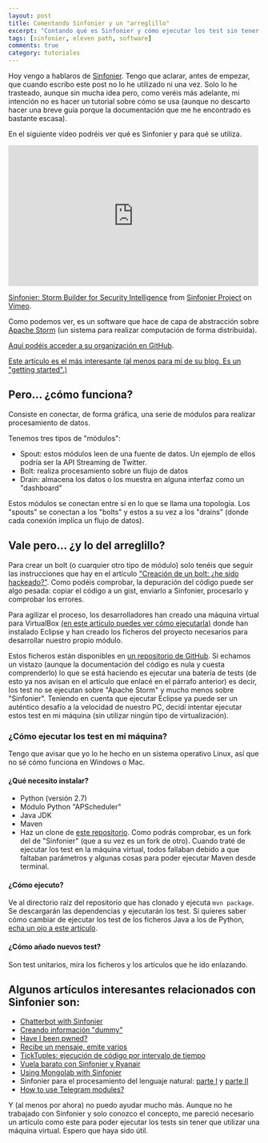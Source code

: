 ```yaml
---
layout: post
title: Comentando Sinfonier y un "arreglillo"
excerpt: "Contando qué es Sinfonier y cómo ejecutar los test sin tener que utilizar la máquina virtual que han colgado en su blog"
tags: [sinfonier, eleven path, software]
comments: true
category: tutoriales
---
```

Hoy vengo a hablaros de [Sinfonier](http://sinfonier-project.net/). Tengo que aclarar, antes de empezar, que cuando escribo este post no lo he utilizado ni una vez. Solo lo he trasteado, aunque sin mucha idea pero, como veréis más adelante, mi intención no es hacer un tutorial sobre cómo se usa (aunque no descarto hacer una breve guía porque la documentación que me he encontrado es bastante escasa).

En el siguiente vídeo podréis ver qué es Sinfonier y para qué se utiliza.

<iframe src="https://player.vimeo.com/video/109057651" width="500" height="281" frameborder="0" webkitallowfullscreen mozallowfullscreen allowfullscreen></iframe>
<p><a href="https://vimeo.com/109057651">Sinfonier: Storm Builder for Security Intelligence</a> from <a href="https://vimeo.com/sinfonierproject">Sinfonier Project</a> on <a href="https://vimeo.com">Vimeo</a>.</p>

Como podemos ver, es un software que hace de capa de abstracción sobre [Apache Storm](http://storm.apache.org/) (un sistema para realizar computación de forma distribuida).

[Aquí podéis acceder a su organización en GitHub](https://github.com/sinfonier-project).

[Este artículo es el más interesante (al menos para mí de su blog. Es un "getting started".)](http://blog.sinfonier-project.net/2015/12/sinfonier-quick-start.html)

## Pero... ¿cómo funciona?
Consiste en conectar, de forma gráfica, una serie de módulos para realizar procesamiento de datos.

Tenemos tres tipos de "módulos":
* Spout: estos módulos leen de una fuente de datos. Un ejemplo de ellos podría ser la API Streaming de Twitter.
* Bolt: realiza procesamiento sobre un flujo de datos
* Drain: almacena los datos o los muestra en alguna interfaz como un "dashboard"

Estos módulos se conectan entre sí en lo que se llama una topología. Los "spouts" se conectan a los "bolts" y estos a su vez a los "drains" (donde cada conexión implica un flujo de datos).

 ## Vale pero... ¿y lo del arreglillo?
Para crear un bolt (o cuarquier otro tipo de módulo) solo tenéis que seguir las instrucciones que hay en el artículo ["Creación de un bolt: ¿he sido hackeado?"](http://blog.sinfonier-project.net/2015/10/creacion-de-un-bolt-he-sido-hackeado.html). Como podéis comprobar, la depuración del código puede ser algo pesada: copiar el código a un gist, enviarlo a Sinfonier, procesarlo y comprobar los errores.

Para agilizar el proceso, los desarrolladores han creado una máquina virtual para VirtualBox [(en este artículo puedes ver cómo ejecutarla)](http://blog.sinfonier-project.net/2016/02/development-vm-support-python-exceptions.html) donde han instalado Eclipse y han creado los ficheros del proyecto necesarios para desarrollar nuestro propio módulo.

 Estos ficheros están disponibles en [un repositorio de GitHub](https://github.com/sinfonier-project/sinfonier-dev-tool). Si echamos un vistazo (aunque la documentación del código es nula y cuesta comprenderlo) lo que se está haciendo es ejecutar una batería de tests (de esto ya nos avisan en el artículo que enlacé en el párrafo anterior) es decir, los test no se ejecutan sobre "Apache Storm" y mucho menos sobre "Sinfonier". Teniendo en cuenta que ejecutar Eclipse ya puede ser un auténtico desafío a la velocidad de nuestro PC, decidí intentar ejecutar estos test en mi máquina (sin utilizar ningún tipo de virtualización).

### ¿Cómo ejecutar los test en mi máquina?
Tengo que avisar que yo lo he hecho en un sistema operativo Linux, así que no sé cómo funciona en Windows o Mac.

#### ¿Qué necesito instalar?
 * Python (versión 2.7)
 * Módulo Python "APScheduler"
 * Java JDK
 * Maven
 * Haz un clone de [este repositorio](https://github.com/iblancasa/sinfonier-dev-tool). Como podrás comprobar, es un fork del de "Sinfonier" (que a su vez es un fork de otro). Cuando traté de ejecutar los test en la máquina virtual, todos fallaban debido a que faltaban parámetros y algunas cosas para poder ejecutar Maven desde terminal.

#### ¿Cómo ejecuto?
Ve al directorio raíz del repositorio que has clonado y ejecuta ``mvn package``. Se descargarán las dependencias y ejecutarán los test. Si quieres saber cómo cambiar de ejecutar los test de los ficheros Java a los de Python, [echa un ojo a este artículo](http://blog.sinfonier-project.net/2016/01/sinfonier-development-virtual-machine_26.html).

#### ¿Cómo añado nuevos test?
Son test unitarios, mira los ficheros y los artículos que he ido enlazando.

## Algunos artículos interesantes relacionados con Sinfonier son:
* [Chatterbot with Sinfonier](http://blog.sinfonier-project.net/2015/12/chatterbot-with-sinfonier.html)
* [Creando información "dummy"](http://blog.sinfonier-project.net/2014/10/creando-informacion-dummy.html)
* [Have I been pwned?](http://blog.sinfonier-project.net/2014/10/have-i-been-pwned.html)
* [Recibe un mensaje, emite varios](http://blog.sinfonier-project.net/2014/10/recibe-un-mensaje-emite-varios.html)
* [TickTuples: ejecución de código por intervalo de tiempo](http://blog.sinfonier-project.net/2014/11/ticktuples-ejecucion-de-codigo-por.html)
* [Vuela barato con Sinfonier y Ryanair](http://blog.sinfonier-project.net/2014/10/vuela-barato-con-sinfonier-y-ryanair.html)
* [Using Mongolab with Sinfonier](http://blog.sinfonier-project.net/2015/08/using-mongolab-with-sinfonier.html)
* Sinfonier para el procesamiento del lenguaje natural: [parte I](http://blog.sinfonier-project.net/2015/08/sinfonier-para-procesamiento-del.html) y [parte II](http://blog.sinfonier-project.net/2015/10/sinfonier-para-procesamiento-del.html)
* [How to use Telegram modules?](http://blog.sinfonier-project.net/2015/09/how-to-use-telegram-modules.html)

Y (al menos por ahora) no puedo ayudar mucho más. Aunque no he trabajado con Sinfonier y solo conozco el concepto, me pareció necesario un artículo como este para poder ejecutar los tests sin tener que utilizar una máquina virtual. Espero que haya sido útil.
